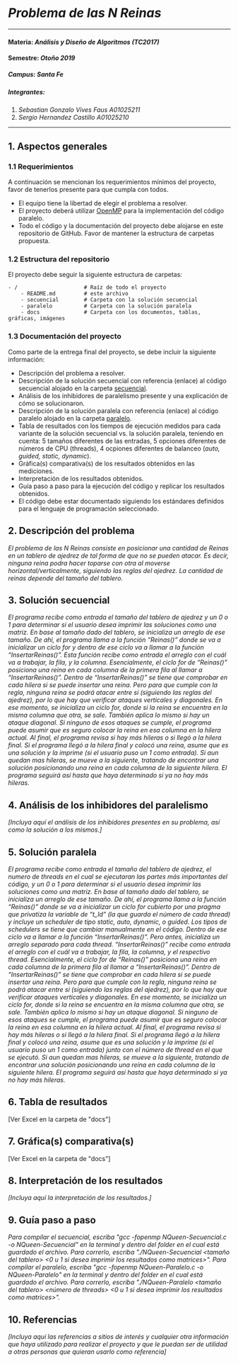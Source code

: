 # *Problema de las N Reinas*
---
#### Materia: *Análisis y Diseño de Algoritmos (TC2017)*

#### Semestre: *Otoño 2019*

##### Campus: *Santa Fe*

##### Integrantes:
1. *Sebastian Gonzalo Vives Faus* *A01025211*
2. *Sergio Hernandez Castillo* *A01025210*

---
## 1. Aspectos generales

### 1.1 Requerimientos

A continuación se mencionan los requerimientos mínimos del proyecto, favor de tenerlos presente para que cumpla con todos.

* El equipo tiene la libertad de elegir el problema a resolver.
* El proyecto deberá utilizar [OpenMP](https://www.openmp.org/) para la implementación del código paralelo.
* Todo el código y la documentación del proyecto debe alojarse en este repositorio de GitHub. Favor de mantener la estructura de carpetas propuesta.

### 1.2 Estructura del repositorio
El proyecto debe seguir la siguiente estructura de carpetas:
```
- / 			        # Raíz de todo el proyecto
    - README.md			# este archivo
    - secuencial		# Carpeta con la solución secuencial
    - paralelo			# Carpeta con la solución paralela
    - docs              # Carpeta con los documentos, tablas, gráficas, imágenes
```

### 1.3 Documentación  del proyecto

Como parte de la entrega final del proyecto, se debe incluir la siguiente información:

* Descripción del problema a resolver.
* Descripción de la solución secuencial con referencia (enlace) al código secuencial alojado en la carpeta [secuencial](secuencial/).
* Análisis de los inhibidores de paralelismo presente y una explicación de cómo se solucionaron.
* Descripción de la solución paralela con referencia (enlace) al código paralelo alojado en la carpeta [paralelo](paralelo/).
* Tabla de resultados con los tiempos de ejecución medidos para cada variante de la solución secuencial vs. la solución paralela, teniendo en cuenta: 5 tamaños diferentes de las entradas, 5 opciones diferentes de números de CPU (threads), 4 ocpiones diferentes de balanceo (*auto, guided, static, dynamic*).
* Gráfica(s) comparativa(s) de los resultados obtenidos en las mediciones.
* Interpretación de los resultados obtenidos.
* Guía paso a paso para la ejecución del código y replicar los resultados obtenidos.
* El código debe estar documentado siguiendo los estándares definidos para el lenguaje de programación seleccionado.

## 2. Descripción del problema

*El problema de las N Reinas consiste en posicionar una cantidad de Reinas en un tablero de ajedrez de tal forma de que no se pueden atacar. Es decir, ninguna reina podra hacer toparse con otra al moverse horizontal/verticalmente, siguiendo las reglas del ajedrez. La cantidad de reinas depende del tamaño del tablero.*

## 3. Solución secuencial

*El programa recibe como entrada el tamaño del tablero de ajedrez y un 0 o 1 para determinar si el usuario desea imprimir las soluciones como una matriz. En base al tamaño dado del tablero, se inicializa un arreglo de ese tamaño. De ahí, el programa llama a la función “Reinas()” donde se va a inicializar un ciclo for y dentro de ese ciclo va a llamar a la función “InsertarReinas()”. Esta función recibe como entrada el arreglo con el cuál va a trabajar, la fila, y la columna. Esencialmente, el ciclo for de “Reinas()” posiciona una reina en cada columna de la primera fila al llamar a “InsertarReinas()”. Dentro de “InsertarReinas()” se tiene que comprobar en cada hilera si se puede insertar una reina. Pero para que cumple con la regla, ninguna reina se podrá atacar entre si (siguiendo las reglas del ajedrez), por lo que hay que verificar ataques verticales y diagonales. En ese momento, se inicializa un ciclo for, donde si la reina se encuentra en la misma columna que otra, se sale. También aplica lo mismo si hay un ataque diagonal. Si ninguno de esos ataques se cumple, el programa puede asumir que es seguro colocar la reina en esa columna en la hilera actual. Al final, el programa revisa si hay más hileras o si llegó a la hilera final. Si el programa llegó a la hilera final y colocó una reina, asume que es una solución y la imprime (si el usuario puso un 1 como entrada). Si aun quedan mas hileras, se mueve a la siguiente, tratando de encontrar una solución posicionando una reina en cada columna de la siguiente hilera. El programa seguirá así hasta que haya determinado si ya no hay más hileras.*

## 4. Análisis de los inhibidores del paralelismo

*[Incluya aquí el análisis de los inhibidores presentes en su problema, así como la solución a los mismos.]*

## 5. Solución paralela

*El programa recibe como entrada el tamaño del tablero de ajedrez, el numero de threads en el cual se ejecutaran las partes más importantes del código, y un 0 o 1 para determinar si el usuario desea imprimir las soluciones como una matriz. En base al tamaño dado del tablero, se inicializa un arreglo de ese tamaño. De ahí, el programa llama a la función “Reinas()” donde se va a inicializar un ciclo for cubierto por una pragma que privatiza la variable de “t_Id” (la que guarda el número de cada thread) y incluye un scheduler de tipo static, auto, dynamic, o guided. Los tipos de schedulers se tiene que cambiar manualmente en el código. Dentro de ese ciclo va a llamar a la función “InsertarReinas()”. Pero antes, inicializa un arreglo separado para cada thread. “InsertarReinas()” recibe como entrada el arreglo con el cuál va a trabajar, la fila, la columna, y el respectivo thread. Esencialmente, el ciclo for de “Reinas()” posiciona una reina en cada columna de la primera fila al llamar a “InsertarReinas()”. Dentro de “InsertarReinas()” se tiene que comprobar en cada hilera si se puede insertar una reina. Pero para que cumple con la regla, ninguna reina se podrá atacar entre si (siguiendo las reglas del ajedrez), por lo que hay que verificar ataques verticales y diagonales. En ese momento, se inicializa un ciclo for, donde si la reina se encuentra en la misma columna que otra, se sale. También aplica lo mismo si hay un ataque diagonal. Si ninguno de esos ataques se cumple, el programa puede asumir que es seguro colocar la reina en esa columna en la hilera actual. Al final, el programa revisa si hay más hileras o si llegó a la hilera final. Si el programa llegó a la hilera final y colocó una reina, asume que es una solución y la imprime (si el usuario puso un 1 como entrada) junto con el número de thread en el que se ejecutó. Si aun quedan mas hileras, se mueve a la siguiente, tratando de encontrar una solución posicionando una reina en cada columna de la siguiente hilera. El programa seguirá así hasta que haya determinado si ya no hay más hileras.*

## 6. Tabla de resultados

[Ver Excel en la carpeta de "docs"]

## 7. Gráfica(s) comparativa(s)

[Ver Excel en la carpeta de "docs"]

## 8. Interpretación de los resultados

*[Incluya aquí la interpretación de los resultados.]*

## 9. Guía paso a paso

*Para compilar el secuencial, escriba "gcc -fopenmp NQueen-Secuencial.c -o NQueen-Secuencial" en la terminal y dentro del folder en el cual está guardado el archivo. Para correrlo, escriba "./NQueen-Secuencial <tamaño del tablero> <0 u 1 si desea imprimir los resultados como matrices>". Para compilar el paralelo, escriba "gcc -fopenmp NQueen-Paralelo.c -o NQueen-Paralelo" en la terminal y dentro del folder en el cual está guardado el archivo. Para correrlo, escriba "./NQueen-Paralelo <tamaño del tablero> <número de threads> <0 u 1 si desea imprimir los resultados como matrices>".*

## 10. Referencias

*[Incluya aquí las referencias a sitios de interés y cualquier otra información que haya utilizado para realizar el proyecto y que le puedan ser de utilidad a otras personas que quieran usarlo como referencia]*
